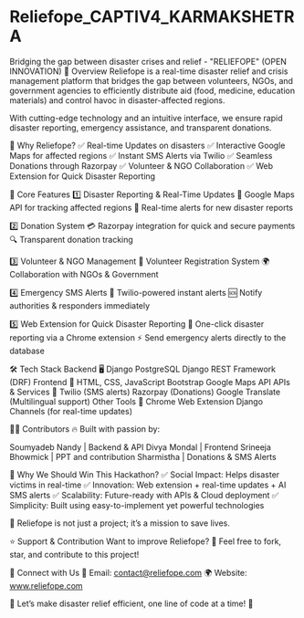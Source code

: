 # Reliefope_CAPTIV4_KARMAKSHETRA
 Bridging the gap between disaster crises and relief - "RELIEFOPE" (OPEN INNOVATION)
🌟 Overview
Reliefope is a real-time disaster relief and crisis management platform that bridges the gap between volunteers, NGOs, and government agencies to efficiently distribute aid (food, medicine, education materials) and control havoc in disaster-affected regions.

With cutting-edge technology and an intuitive interface, we ensure rapid disaster reporting, emergency assistance, and transparent donations.

🚨 Why Reliefope?
✅ Real-time Updates on disasters
✅ Interactive Google Maps for affected regions
✅ Instant SMS Alerts via Twilio
✅ Seamless Donations through Razorpay
✅ Volunteer & NGO Collaboration
✅ Web Extension for Quick Disaster Reporting

🎯 Core Features
1️⃣ Disaster Reporting & Real-Time Updates
📌 Google Maps API for tracking affected regions
📌 Real-time alerts for new disaster reports

2️⃣ Donation System
💳 Razorpay integration for quick and secure payments
🔍 Transparent donation tracking

3️⃣ Volunteer & NGO Management
📝 Volunteer Registration System
🌍 Collaboration with NGOs & Government

4️⃣ Emergency SMS Alerts
📡 Twilio-powered instant alerts
🆘 Notify authorities & responders immediately

5️⃣ Web Extension for Quick Disaster Reporting
🔔 One-click disaster reporting via a Chrome extension
⚡ Send emergency alerts directly to the database

🛠️ Tech Stack
Backend 🖥️
Django
PostgreSQL
Django REST Framework (DRF)
Frontend 🎨
HTML, CSS, JavaScript
Bootstrap
Google Maps API
APIs & Services 🔌
Twilio (SMS alerts)
Razorpay (Donations)
Google Translate (Multilingual support)
Other Tools 🔧
Chrome Web Extension
Django Channels (for real-time updates)


👨‍💻 Contributors
🔥 Built with passion by:

Soumyadeb Nandy | Backend & API
Divya Mondal | Frontend 
Srineeja Bhowmick | PPT and contribution
Sharmistha | Donations & SMS Alerts


🌟 Why We Should Win This Hackathon?
✅ Social Impact: Helps disaster victims in real-time
✅ Innovation: Web extension + real-time updates + AI SMS alerts
✅ Scalability: Future-ready with APIs & Cloud deployment
✅ Simplicity: Built using easy-to-implement yet powerful technologies

🎯 Reliefope is not just a project; it’s a mission to save lives.

⭐ Support & Contribution
Want to improve Reliefope?
📌 Feel free to fork, star, and contribute to this project!

🔗 Connect with Us
📧 Email: contact@reliefope.com
🌍 Website: www.reliefope.com

🚀 Let’s make disaster relief efficient, one line of code at a time! 🚀

